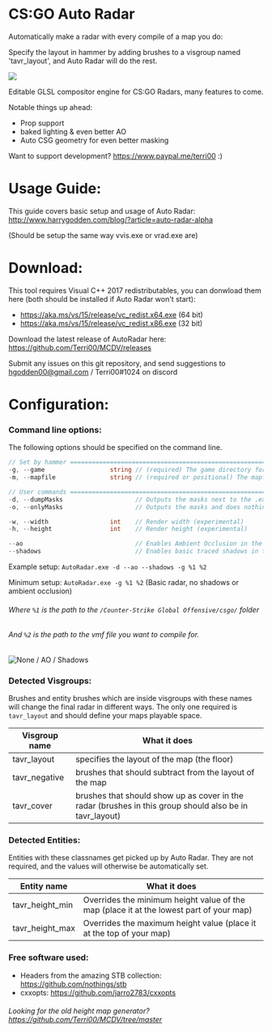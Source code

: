 # CS:GO Auto Radar
Automatically make a radar with every compile of a map you do:

Specify the layout in hammer by adding brushes to a visgroup named 'tavr_layout', and Auto Radar will do the rest.

![](https://i.imgur.com/thAfDqx.png)

Editable GLSL compositor engine for CS:GO Radars, many features to come.

Notable things up ahead:
- Prop support
- baked lighting & even better AO
- Auto CSG geometry for even better masking

Want to support development? https://www.paypal.me/terri00 :)

# Usage Guide:
This guide covers basic setup and usage of Auto Radar: http://www.harrygodden.com/blog/?article=auto-radar-alpha

(Should be setup the same way vvis.exe or vrad.exe are)

# Download:
This tool requires Visual C++ 2017 redistributables, you can donwload them here (both should be installed if Auto Radar won't start):

- https://aka.ms/vs/15/release/vc_redist.x64.exe (64 bit)
- https://aka.ms/vs/15/release/vc_redist.x86.exe (32 bit)

Download the latest release of AutoRadar here: https://github.com/Terri00/MCDV/releases

Submit any issues on this git repository, and send suggestions to hgodden00@gmail.com / Terri00#1024 on discord

# Configuration:
### Command line options:
The following options should be specified on the command line.
```csharp
// Set by hammer =============================================================
-g, --game                  string // (required) The game directory for csgo
-m, --mapfile               string // (required or positional) The mapfile

// User commands =============================================================
-d, --dumpMasks                    // Outputs the masks next to the .exe
-o, --onlyMasks                    // Outputs the masks and does nothing else

-w, --width                 int    // Render width (experimental)
-h, --height                int    // Render height (experimental)

--ao                               // Enables Ambient Occlusion in the radar
--shadows                          // Enables basic traced shadows in the radar
```
Example setup: `AutoRadar.exe -d --ao --shadows -g %1 %2`

Minimum setup: `AutoRadar.exe -g %1 %2` (Basic radar, no shadows or ambient occlusion)

###### Where `%1` is the path to the `/Counter-Strike Global Offensive/csgo/` folder
###### And `%2` is the path to the vmf file you want to compile for.

![None / AO / Shadows](https://i.imgur.com/J1dJkxi.png)

### Detected Visgroups:
Brushes and entity brushes which are inside visgroups with these names will change the final radar in different ways. The only one required is `tavr_layout` and should define your maps playable space.

| Visgroup name | What it does                                            |
|---------------|---------------------------------------------------------|
| tavr_layout   | specifies the layout of the map (the floor)             |
| tavr_negative | brushes that should subtract from the layout of the map |
| tavr_cover    | brushes that should show up as cover in the radar (brushes in this group should also be in tavr_layout)      |

### Detected Entities:
Entities with these classnames get picked up by Auto Radar. They are not required, and the values will otherwise be automatically set.

| Entity name     | What it does                                  |
|-----------------|-----------------------------------------------|
| tavr_height_min | Overrides the minimum height value of the map (place it at the lowest part of your map) |
| tavr_height_max | Overrides the maximum height value (place it at the top of your map) |

### Free software used:
- Headers from the amazing STB collection: https://github.com/nothings/stb
- cxxopts: https://github.com/jarro2783/cxxopts

###### Looking for the old height map generator? https://github.com/Terri00/MCDV/tree/master
